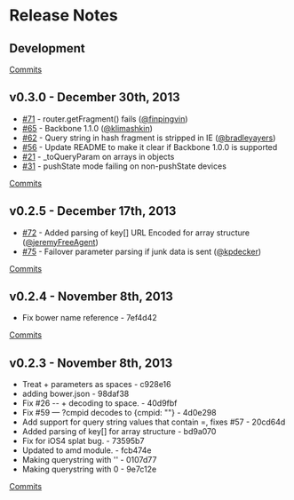 # Release Notes

## Development

[Commits](https://github.com/jhudson8/backbone-query-parameters/compare/v0.3.0...master)

## v0.3.0 - December 30th, 2013
- [#71](https://github.com/jhudson8/backbone-query-parameters/issues/71) - router.getFragment() fails ([@finpingvin](https://api.github.com/users/finpingvin))
- [#65](https://github.com/jhudson8/backbone-query-parameters/issues/65) - Backbone 1.1.0 ([@klimashkin](https://api.github.com/users/klimashkin))
- [#62](https://github.com/jhudson8/backbone-query-parameters/issues/62) - Query string in hash fragment is stripped in IE ([@bradleyayers](https://api.github.com/users/bradleyayers))
- [#56](https://github.com/jhudson8/backbone-query-parameters/issues/56) - Update README to make it clear if Backbone 1.0.0 is supported
- [#21](https://github.com/jhudson8/backbone-query-parameters/issues/21) - _toQueryParam on arrays in objects
- [#31](https://github.com/jhudson8/backbone-query-parameters/issues/31) - pushState mode failing on non-pushState devices

[Commits](https://github.com/jhudson8/backbone-query-parameters/compare/v0.2.5...v0.3.0)

## v0.2.5 - December 17th, 2013

- [#72](https://github.com/jhudson8/backbone-query-parameters/pull/72) - Added parsing of key[] URL Encoded for array structure ([@jeremyFreeAgent](https://api.github.com/users/jeremyFreeAgent))
- [#75](https://github.com/jhudson8/backbone-query-parameters/pull/75) - Failover parameter parsing if junk data is sent ([@kpdecker](https://api.github.com/users/kpdecker))

[Commits](https://github.com/jhudson8/backbone-query-parameters/compare/v0.2.4...v0.2.5)

## v0.2.4 - November 8th, 2013

- Fix bower name reference - 7ef4d42

[Commits](https://github.com/jhudson8/backbone-query-parameters/compare/v0.2.3...v0.2.4)

## v0.2.3 - November 8th, 2013

- Treat + parameters as spaces - c928e16
- adding bower.json - 98daf38
- Fix #26 -- + decoding to space. - 40d9fbf
- Fix #59 — ?cmpid decodes to {cmpid: ""} - 4d0e298
- Add support for query string values that contain =, fixes #57 - 20cd64d
- Added parsing of key[] for array structure - bd9a070
- Fix for iOS4 splat bug. - 73595b7
- Updated to amd module. - fcb474e
- Making querystring with '' - 0107d77
- Making querystring with 0 - 9e7c12e

[Commits](https://github.com/jhudson8/backbone-query-parameters/compare/v0.2.2...v0.2.3)
